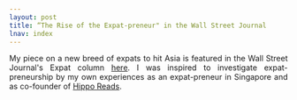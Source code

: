 ```yaml
---
layout: post
title: “The Rise of the Expat-preneur" in the Wall Street Journal
lnav: index
---
```


<p style="text-align: justify;">My piece on a new breed of expats to hit Asia is featured in the Wall Street Journal's Expat column <a href="http://blogs.wsj.com/expat/2015/03/30/the-rise-of-the-expat-preneur/">here</a>. I was inspired to investigate expat-preneurship by my own experiences as an expat-preneur in Singapore and as co-founder of <a href="http://hipporeads.com">Hippo Reads</a>.</p>



